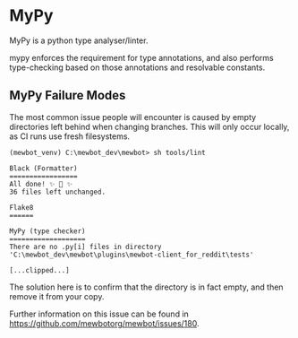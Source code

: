 <!--
SPDX-FileCopyrightText: 2023 Mewbot Developers <mewbot@quicksilver.london>

SPDX-License-Identifier: BSD-2-Clause
-->

# MyPy

MyPy is a python type analyser/linter.

mypy enforces the requirement for type annotations, and also performs type-checking
based on those annotations and resolvable constants.

## MyPy Failure Modes

The most common issue people will encounter is caused by empty directories
left behind when changing branches. This will only occur locally, as CI
runs use fresh filesystems.

```
(mewbot_venv) C:\mewbot_dev\mewbot> sh tools/lint

Black (Formatter)
=================
All done! ✨ 🍰 ✨
36 files left unchanged.

Flake8
======

MyPy (type checker)
===================
There are no .py[i] files in directory 'C:\mewbot_dev\mewbot\plugins\mewbot-client_for_reddit\tests'

[...clipped...]
```

The solution here is to confirm that the directory is in fact empty, and then
remove it from your copy.

Further information on this issue can be found in https://github.com/mewbotorg/mewbot/issues/180.
